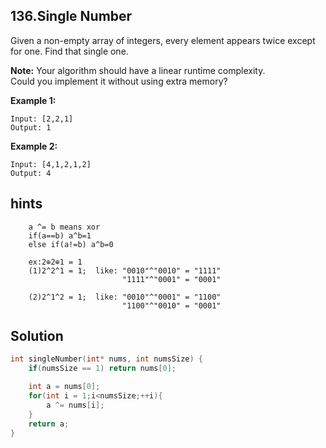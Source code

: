 ## 136.Single Number

Given a non-empty array of integers, every element appears twice except for one. Find that single one.

**Note:**
Your algorithm should have a linear runtime complexity. <br />
Could you implement it without using extra memory?<br />

**Example 1:**
```
Input: [2,2,1]
Output: 1
```
**Example 2:**
```
Input: [4,1,2,1,2]
Output: 4
```
## hints
```
    a ^= b means xor
    if(a==b) a^b=1
    else if(a!=b) a^b=0

    ex:2⊕2⊕1 = 1
    (1)2^2^1 = 1;  like: "0010"^"0010" = "1111"
                         "1111"^"0001" = "0001"

    (2)2^1^2 = 1;  like: "0010"^"0001" = "1100"
                         "1100"^"0010" = "0001"
```

## Solution
``` c
int singleNumber(int* nums, int numsSize) {
    if(numsSize == 1) return nums[0];

    int a = nums[0];
    for(int i = 1;i<numsSize;++i){
        a ^= nums[i];
    }
    return a;
}
```
